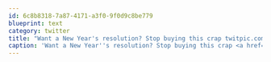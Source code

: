 ```yaml
---
id: 6c8b8318-7a87-4171-a3f0-9f0d9c8be779
blueprint: text
category: twitter
title: "Want a New Year's resolution? Stop buying this crap twitpic.com/82xpon"
caption: 'Want a New Year''s resolution? Stop buying this crap <a href="http://twitpic.com/82xpon" title="http://twitpic.com/82xpon" class="link link_untco">twitpic.com/82xpon</a>'
---
```

